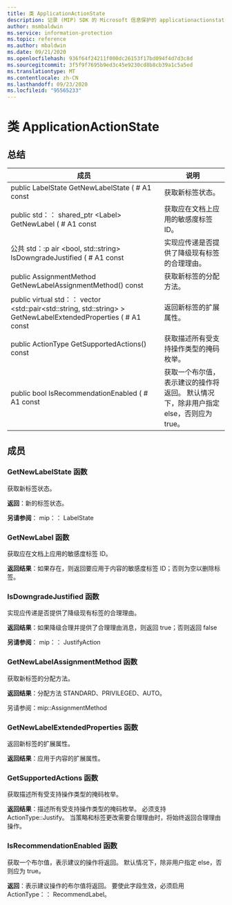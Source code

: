 ```yaml
---
title: 类 ApplicationActionState
description: 记录 (MIP) SDK 的 Microsoft 信息保护的 applicationactionstate：：未定义的类。
author: msmbaldwin
ms.service: information-protection
ms.topic: reference
ms.author: mbaldwin
ms.date: 09/21/2020
ms.openlocfilehash: 936f64f24211f000dc26153f17bd094f4d7d3c8d
ms.sourcegitcommit: 3f5f9f7695b9ed3c45e9230cd8b8cb39a1c5a5ed
ms.translationtype: MT
ms.contentlocale: zh-CN
ms.lasthandoff: 09/23/2020
ms.locfileid: "95565233"
---
```

# <a name="class-applicationactionstate"></a>类 ApplicationActionState 
  
## <a name="summary"></a>总结
 成员                        | 说明                                
--------------------------------|---------------------------------------------
public LabelState GetNewLabelState ( # A1 const  |  获取新标签状态。
public std：： shared_ptr \<Label\> GetNewLabel ( # A1 const  |  获取应在文档上应用的敏感度标签 ID。
公共 std：:p air \<bool, std::string\> IsDowngradeJustified ( # A1 const  |  实现应传递是否提供了降级现有标签的合理理由。
public AssignmentMethod GetNewLabelAssignmentMethod() const  |  获取新标签的分配方法。
public virtual std：： vector \<std::pair\<std::string, std::string\> \> GetNewLabelExtendedProperties ( # A1 const  |  返回新标签的扩展属性。
public ActionType GetSupportedActions() const  |  获取描述所有受支持操作类型的掩码枚举。
public bool IsRecommendationEnabled ( # A1 const  |  获取一个布尔值，表示建议的操作将返回。 默认情况下，除非用户指定 else，否则应为 true。
  
## <a name="members"></a>成员
  
### <a name="getnewlabelstate-function"></a>GetNewLabelState 函数
获取新标签状态。

  
**返回**：新的标签状态。 
  
**另请参阅**： mip：： LabelState
  
### <a name="getnewlabel-function"></a>GetNewLabel 函数
获取应在文档上应用的敏感度标签 ID。

  
**返回结果**：如果存在，则返回要应用于内容的敏感度标签 ID；否则为空以删除标签。
  
### <a name="isdowngradejustified-function"></a>IsDowngradeJustified 函数
实现应传递是否提供了降级现有标签的合理理由。

  
**返回结果**：如果降级合理并提供了合理理由消息，则返回 true；否则返回 false 
  
**另请参阅**： mip：： JustifyAction
  
### <a name="getnewlabelassignmentmethod-function"></a>GetNewLabelAssignmentMethod 函数
获取新标签的分配方法。

  
**返回结果**：分配方法 STANDARD、PRIVILEGED、AUTO。 
  
另请参阅：mip::AssignmentMethod
  
### <a name="getnewlabelextendedproperties-function"></a>GetNewLabelExtendedProperties 函数
返回新标签的扩展属性。

  
**返回结果**：应用于内容的扩展属性。
  
### <a name="getsupportedactions-function"></a>GetSupportedActions 函数
获取描述所有受支持操作类型的掩码枚举。

  
**返回结果**：描述所有受支持操作类型的掩码枚举。
必须支持 ActionType::Justify。 当策略和标签更改需要合理理由时，将始终返回合理理由操作。
  
### <a name="isrecommendationenabled-function"></a>IsRecommendationEnabled 函数
获取一个布尔值，表示建议的操作将返回。 默认情况下，除非用户指定 else，否则应为 true。

  
**返回**：表示建议操作的布尔值将返回。
要使此字段生效，必须启用 ActionType：： RecommendLabel。